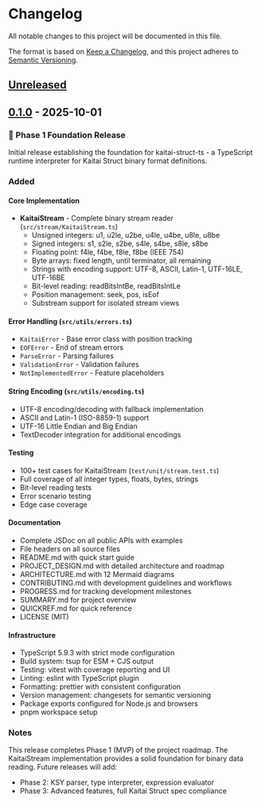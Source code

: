 # Changelog

All notable changes to this project will be documented in this file.

The format is based on [Keep a Changelog](https://keepachangelog.com/en/1.0.0/),
and this project adheres to [Semantic Versioning](https://semver.org/spec/v2.0.0.html).

## [Unreleased]

## [0.1.0] - 2025-10-01

### 🎉 Phase 1 Foundation Release

Initial release establishing the foundation for kaitai-struct-ts - a TypeScript runtime interpreter for Kaitai Struct binary format definitions.

### Added

#### Core Implementation
- **KaitaiStream** - Complete binary stream reader (`src/stream/KaitaiStream.ts`)
  - Unsigned integers: u1, u2le, u2be, u4le, u4be, u8le, u8be
  - Signed integers: s1, s2le, s2be, s4le, s4be, s8le, s8be
  - Floating point: f4le, f4be, f8le, f8be (IEEE 754)
  - Byte arrays: fixed length, until terminator, all remaining
  - Strings with encoding support: UTF-8, ASCII, Latin-1, UTF-16LE, UTF-16BE
  - Bit-level reading: readBitsIntBe, readBitsIntLe
  - Position management: seek, pos, isEof
  - Substream support for isolated stream views

#### Error Handling (`src/utils/errors.ts`)
- `KaitaiError` - Base error class with position tracking
- `EOFError` - End of stream errors
- `ParseError` - Parsing failures
- `ValidationError` - Validation failures
- `NotImplementedError` - Feature placeholders

#### String Encoding (`src/utils/encoding.ts`)
- UTF-8 encoding/decoding with fallback implementation
- ASCII and Latin-1 (ISO-8859-1) support
- UTF-16 Little Endian and Big Endian
- TextDecoder integration for additional encodings

#### Testing
- 100+ test cases for KaitaiStream (`test/unit/stream.test.ts`)
- Full coverage of all integer types, floats, bytes, strings
- Bit-level reading tests
- Error scenario testing
- Edge case coverage

#### Documentation
- Complete JSDoc on all public APIs with examples
- File headers on all source files
- README.md with quick start guide
- PROJECT_DESIGN.md with detailed architecture and roadmap
- ARCHITECTURE.md with 12 Mermaid diagrams
- CONTRIBUTING.md with development guidelines and workflows
- PROGRESS.md for tracking development milestones
- SUMMARY.md for project overview
- QUICKREF.md for quick reference
- LICENSE (MIT)

#### Infrastructure
- TypeScript 5.9.3 with strict mode configuration
- Build system: tsup for ESM + CJS output
- Testing: vitest with coverage reporting and UI
- Linting: eslint with TypeScript plugin
- Formatting: prettier with consistent configuration
- Version management: changesets for semantic versioning
- Package exports configured for Node.js and browsers
- pnpm workspace setup

### Notes

This release completes Phase 1 (MVP) of the project roadmap. The KaitaiStream implementation provides a solid foundation for binary data reading. Future releases will add:
- Phase 2: KSY parser, type interpreter, expression evaluator
- Phase 3: Advanced features, full Kaitai Struct spec compliance

[Unreleased]: https://github.com/fabianopinto/kaitai-struct-ts/compare/v0.1.0...HEAD
[0.1.0]: https://github.com/fabianopinto/kaitai-struct-ts/releases/tag/v0.1.0
